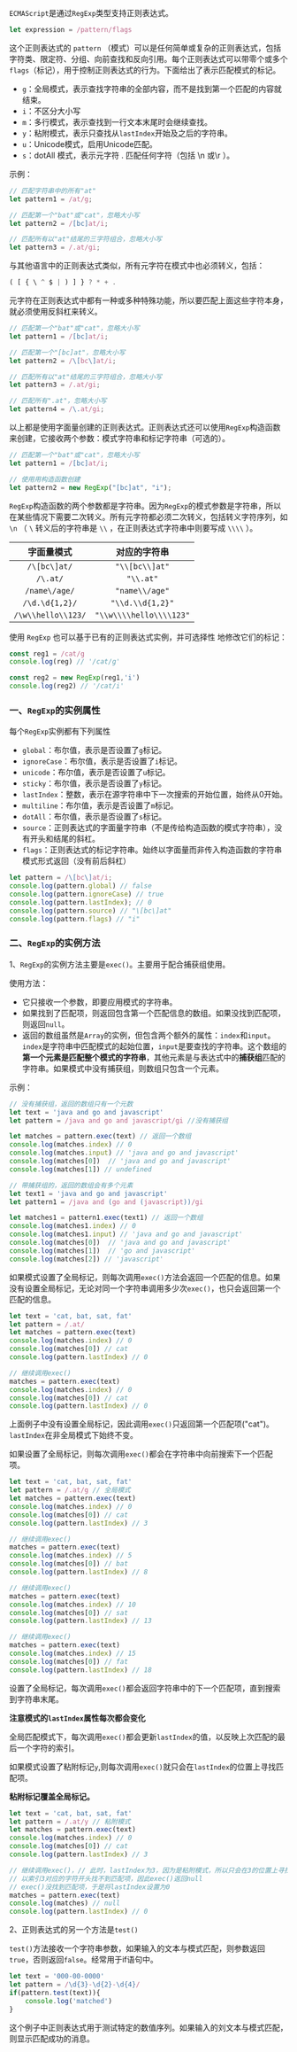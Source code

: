 `ECMAScript`是通过`RegExp`类型支持正则表达式。

```javascript
let expression = /pattern/flags
```

这个正则表达式的 `pattern` （模式）可以是任何简单或复杂的正则表达式，包括字符类、限定符、分组、向前查找和反向引用。每个正则表达式可以带零个或多个`flags`（标记），用于控制正则表达式的行为。下面给出了表示匹配模式的标记。

- `g`：全局模式，表示查找字符串的全部内容，而不是找到第一个匹配的内容就结束。
- `i`：不区分大小写
- `m`：多行模式，表示查找到一行文本末尾时会继续查找。
- `y`：粘附模式，表示只查找从`lastIndex`开始及之后的字符串。
- `u`：Unicode模式，启用Unicode匹配。
- `s`：dotAll 模式，表示元字符 . 匹配任何字符（包括 \n 或\r ）。

示例：

```javascript
// 匹配字符串中的所有"at"
let pattern1 = /at/g;

// 匹配第一个"bat"或"cat"，忽略大小写
let pattern2 = /[bc]at/i;

// 匹配所有以"at"结尾的三字符组合，忽略大小写
let pattern3 = /.at/gi;
```

与其他语言中的正则表达式类似，所有元字符在模式中也必须转义，包括：

```javascript
( [ { \ ^ $ | ) ] } ? * + .
```

元字符在正则表达式中都有一种或多种特殊功能，所以要匹配上面这些字符本身，就必须使用反斜杠来转义。

```javascript
// 匹配第一个"bat"或"cat"，忽略大小写
let pattern1 = /[bc]at/i;

// 匹配第一个"[bc]at"，忽略大小写
let pattern2 = /\[bc\]at/i;

// 匹配所有以"at"结尾的三字符组合，忽略大小写
let pattern3 = /.at/gi;

// 匹配所有".at"，忽略大小写
let pattern4 = /\.at/gi;
```

以上都是使用字面量创建的正则表达式。正则表达式还可以使用`RegExp`构造函数来创建，它接收两个参数：模式字符串和标记字符串（可选的）。

```javascript
// 匹配第一个"bat"或"cat"，忽略大小写
let pattern1 = /[bc]at/i;

// 使用用构造函数创建
let pattern2 = new RegExp("[bc]at", "i");
```

`RegExp`构造函数的两个参数都是字符串。因为`RegExp`的模式参数是字符串，所以在某些情况下需要二次转义。所有元字符都必须二次转义，包括转义字符序列，如 `\n` （ `\` 转义后的字符串是 `\\` ，在正则表达式字符串中则要写成 `\\\\` ）。

|     字面量模式     |      对应的字符串       |
| :----------------: | :---------------------: |
|    `/\[bc\]at/`    |     `"\\[bc\\]at"`      |
|      `/\.at/`      |        `"\\.at"`        |
|   `/name\/age/`    |     `"name\\/age"`      |
|   `/\d.\d{1,2}/`   |    `"\\d.\\d{1,2}"`     |
| `/\w\\hello\\123/` | `"\\w\\\\hello\\\\123"` |

使用 `RegExp` 也可以基于已有的正则表达式实例，并可选择性
地修改它们的标记：

```javascript
const reg1 = /cat/g
console.log(reg) // '/cat/g'

const reg2 = new RegExp(reg1,'i')
console.log(reg2) // '/cat/i'
```



### 一、`RegExp`的实例属性

每个`RegExp`实例都有下列属性

- `global`：布尔值，表示是否设置了`g`标记。
- `ignoreCase`：布尔值，表示是否设置了`i`标记。
- `unicode`：布尔值，表示是否设置了`u`标记。
- `sticky`：布尔值，表示是否设置了`y`标记。
- `lastIndex`：整数，表示在源字符串中下一次搜索的开始位置，始终从0开始。
- `multiline`：布尔值，表示是否设置了`m`标记。
- `dotAll`：布尔值，表示是否设置了`s`标记。
- `source`：正则表达式的字面量字符串（不是传给构造函数的模式字符串），没有开头和结尾的斜杠。
- `flags`：正则表达式的标记字符串。始终以字面量而非传入构造函数的字符串模式形式返回（没有前后斜杠）

```javascript
let pattern = /\[bc\]at/i;
console.log(pattern.global) // false
console.log(pattern.ignoreCase) // true
console.log(pattern.lastIndex); // 0
console.log(pattern.source) // "\[bc\]at"
console.log(pattern.flags) // "i"
```



### 二、`RegExp`的实例方法

1、`RegExp`的实例方法主要是`exec()`。主要用于配合捕获组使用。

使用方法：

- 它只接收一个参数，即要应用模式的字符串。
- 如果找到了匹配项，则返回包含第一个匹配信息的数组。如果没找到匹配项，则返回`null`。
- 返回的数组虽然是`Array`的实例，但包含两个额外的属性：`index`和`input`。`index`是字符串中匹配模式的起始位置，`input`是要查找的字符串。这个数组的**第一个元素是匹配整个模式的字符串**，其他元素是与表达式中的**捕获组**匹配的字符串。如果模式中没有捕获组，则数组只包含一个元素。

示例：

```javascript
// 没有捕获组，返回的数组只有一个元数
let text = 'java and go and javascript'
let pattern = /java and go and javascript/gi //没有捕获组

let matches = pattern.exec(text) // 返回一个数组
console.log(matches.index) // 0
console.log(matches.input) // 'java and go and javascript'
console.log(matches[0])  // 'java and go and javascript'
console.log(matches[1]) // undefined

// 带捕获组的，返回的数组会有多个元素
let text1 = 'java and go and javascript'
let pattern1 = /java and (go and (javascript))/gi

let matches1 = pattern1.exec(text1) // 返回一个数组
console.log(matches1.index) // 0
console.log(matches1.input) // 'java and go and javascript'
console.log(matches[0])  // 'java and go and javascript'
console.log(matches[1])  // 'go and javascript'
console.log(matches[2]) // 'javascript'

```

如果模式设置了全局标记，则每次调用`exec()`方法会返回一个匹配的信息。如果没有设置全局标记，无论对同一个字符串调用多少次`exec()`，也只会返回第一个匹配的信息。

```javascript
let text = 'cat, bat, sat, fat'
let pattern = /.at/
let matches = pattern.exec(text)
console.log(matches.index) // 0
console.log(matches[0]) // cat
console.log(pattern.lastIndex) // 0

// 继续调用exec()
matches = pattern.exec(text)
console.log(matches.index) // 0
console.log(matches[0]) // cat
console.log(pattern.lastIndex) // 0
```

上面例子中没有设置全局标记，因此调用`exec()`只返回第一个匹配项("cat")。`lastIndex`在非全局模式下始终不变。

如果设置了全局标记，则每次调用`exec()`都会在字符串中向前搜索下一个匹配项。

```javascript
let text = 'cat, bat, sat, fat'
let pattern = /.at/g // 全局模式
let matches = pattern.exec(text)
console.log(matches.index) // 0
console.log(matches[0]) // cat
console.log(pattern.lastIndex) // 3

// 继续调用exec()
matches = pattern.exec(text)
console.log(matches.index) // 5
console.log(matches[0]) // bat
console.log(pattern.lastIndex) // 8

// 继续调用exec()
matches = pattern.exec(text)
console.log(matches.index) // 10
console.log(matches[0]) // sat
console.log(pattern.lastIndex) // 13

// 继续调用exec()
matches = pattern.exec(text)
console.log(matches.index) // 15
console.log(matches[0]) // fat
console.log(pattern.lastIndex) // 18

```

设置了全局标记，每次调用`exec()`都会返回字符串中的下一个匹配项，直到搜索到字符串末尾。

**注意模式的`lastIndex`属性每次都会变化**

全局匹配模式下，每次调用`exec()`都会更新`lastIndex`的值，以反映上次匹配的最后一个字符的索引。

如果模式设置了粘附标记`y`,则每次调用`exec()`就只会在`lastIndex`的位置上寻找匹配项。

**粘附标记覆盖全局标记。**

```javascript
let text = 'cat, bat, sat, fat'
let pattern = /.at/y // 粘附模式
let matches = pattern.exec(text)
console.log(matches.index) // 0
console.log(matches[0]) // cat
console.log(pattern.lastIndex) // 3

// 继续调用exec()，// 此时，lastIndex为3，因为是粘附模式，所以只会在3的位置上寻找匹配项
// 以索引3对应的字符开头找不到匹配项，因此exec()返回null
// exec()没找到匹配项，于是将lastIndex设置为0
matches = pattern.exec(text)
console.log(matches) // null
console.log(pattern.lastIndex) // 0
```



2、正则表达式的另一个方法是`test()`

`test()`方法接收一个字符串参数，如果输入的文本与模式匹配，则参数返回`true`，否则返回`false`。经常用于if语句中。

```javascript
let text = '000-00-0000'
let pattern = /\d{3}-\d{2}-\d{4}/
if(pattern.test(text)){
	console.log('matched')
}
```

这个例子中正则表达式用于测试特定的数值序列。如果输入的刘文本与模式匹配，则显示匹配成功的消息。
